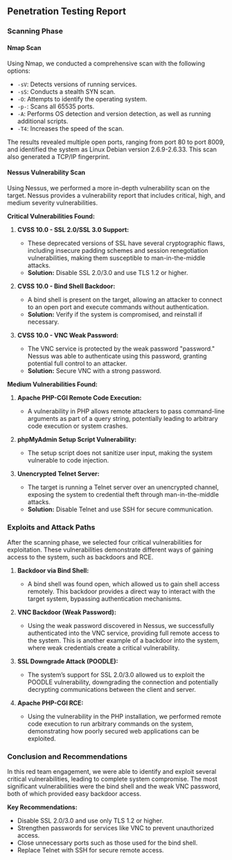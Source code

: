 ## Penetration Testing Report

### Scanning Phase

#### Nmap Scan

Using Nmap, we conducted a comprehensive scan with the following options:

- `-sV`: Detects versions of running services.
- `-sS`: Conducts a stealth SYN scan.
- `-O`: Attempts to identify the operating system.
- `-p-`: Scans all 65535 ports.
- `-A`: Performs OS detection and version detection, as well as running additional scripts.
- `-T4`: Increases the speed of the scan.

The results revealed multiple open ports, ranging from port 80 to port 8009, and identified the system as Linux Debian version 2.6.9-2.6.33. This scan also generated a TCP/IP fingerprint.

#### Nessus Vulnerability Scan

Using Nessus, we performed a more in-depth vulnerability scan on the target. Nessus provides a vulnerability report that includes critical, high, and medium severity vulnerabilities.

**Critical Vulnerabilities Found:**

1. **CVSS 10.0 - SSL 2.0/SSL 3.0 Support:**
   - These deprecated versions of SSL have several cryptographic flaws, including insecure padding schemes and session renegotiation vulnerabilities, making them susceptible to man-in-the-middle attacks.
   - **Solution:** Disable SSL 2.0/3.0 and use TLS 1.2 or higher.

2. **CVSS 10.0 - Bind Shell Backdoor:**
   - A bind shell is present on the target, allowing an attacker to connect to an open port and execute commands without authentication.
   - **Solution:** Verify if the system is compromised, and reinstall if necessary.

3. **CVSS 10.0 - VNC Weak Password:**
   - The VNC service is protected by the weak password "password." Nessus was able to authenticate using this password, granting potential full control to an attacker.
   - **Solution:** Secure VNC with a strong password.

**Medium Vulnerabilities Found:**

1. **Apache PHP-CGI Remote Code Execution:**
   - A vulnerability in PHP allows remote attackers to pass command-line arguments as part of a query string, potentially leading to arbitrary code execution or system crashes.

2. **phpMyAdmin Setup Script Vulnerability:**
   - The setup script does not sanitize user input, making the system vulnerable to code injection.

3. **Unencrypted Telnet Server:**
   - The target is running a Telnet server over an unencrypted channel, exposing the system to credential theft through man-in-the-middle attacks.
   - **Solution:** Disable Telnet and use SSH for secure communication.

### Exploits and Attack Paths

After the scanning phase, we selected four critical vulnerabilities for exploitation. These vulnerabilities demonstrate different ways of gaining access to the system, such as backdoors and RCE.

1. **Backdoor via Bind Shell:**
   - A bind shell was found open, which allowed us to gain shell access remotely. This backdoor provides a direct way to interact with the target system, bypassing authentication mechanisms.

2. **VNC Backdoor (Weak Password):**
   - Using the weak password discovered in Nessus, we successfully authenticated into the VNC service, providing full remote access to the system. This is another example of a backdoor into the system, where weak credentials create a critical vulnerability.

3. **SSL Downgrade Attack (POODLE):**
   - The system’s support for SSL 2.0/3.0 allowed us to exploit the POODLE vulnerability, downgrading the connection and potentially decrypting communications between the client and server.

4. **Apache PHP-CGI RCE:**
   - Using the vulnerability in the PHP installation, we performed remote code execution to run arbitrary commands on the system, demonstrating how poorly secured web applications can be exploited.

### Conclusion and Recommendations

In this red team engagement, we were able to identify and exploit several critical vulnerabilities, leading to complete system compromise. The most significant vulnerabilities were the bind shell and the weak VNC password, both of which provided easy backdoor access.

**Key Recommendations:**

- Disable SSL 2.0/3.0 and use only TLS 1.2 or higher.
- Strengthen passwords for services like VNC to prevent unauthorized access.
- Close unnecessary ports such as those used for the bind shell.
- Replace Telnet with SSH for secure remote access.
